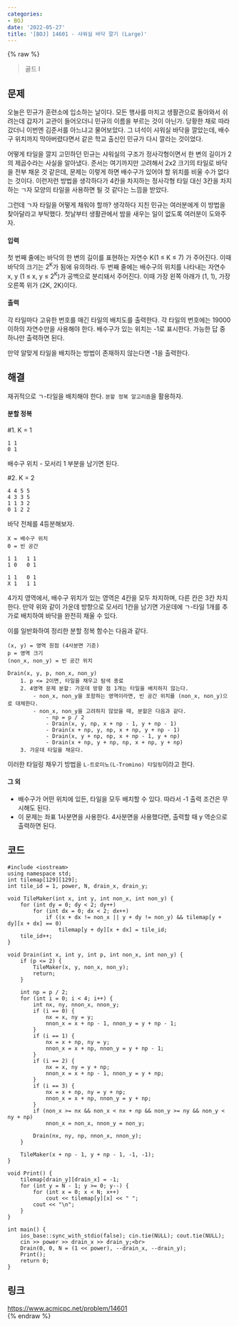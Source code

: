 ```yaml
---
categories:
- BOJ
date: '2022-05-27'
title: '[BOJ] 14601 - 샤워실 바닥 깔기 (Large)'
---
```


{% raw %}
> 골드 I<br>

## 문제
오늘은 민규가 훈련소에 입소하는 날이다. 모든 행사를 마치고 생활관으로 돌아와서 쉬려는데 갑자기 교관이 들어오더니 민규의 이름을 부르는 것이 아닌가. 당황한 채로 따라갔더니 이번엔 김준서를 아느냐고 물어보았다. 그 녀석이 샤워실 바닥을 깔았는데, 배수구 위치까지 막아버렸다면서 같은 학교 출신인 민규가 다시 깔라는 것이었다.

어떻게 타일을 깔지 고민하던 민규는 샤워실의 구조가 정사각형이면서 한 변의 길이가 2의 제곱수라는 사실을 알아냈다. 준서는 여기까지만 고려해서 2x2 크기의 타일로 바닥을 전부 채운 것 같은데, 문제는 이렇게 하면 배수구가 있어야 할 위치를 비울 수가 없다는 것이다. 이런저런 방법을 생각하다가 4칸을 차지하는 정사각형 타일 대신 3칸을 차지하는 ㄱ자 모양의 타일을 사용하면 될 것 같다는 느낌을 받았다.

그런데 ㄱ자 타일을 어떻게 채워야 할까? 생각하다 지친 민규는 여러분에게 이 방법을 찾아달라고 부탁했다. 첫날부터 생활관에서 밤을 새우는 일이 없도록 여러분이 도와주자.

#### 입력
첫 번째 줄에는 바닥의 한 변의 길이를 표현하는 자연수 K(1 ≤ K ≤ 7) 가 주어진다. 이때 바닥의 크기는 2<sup>K</sup>가 됨에 유의하라. 두 번째 줄에는 배수구의 위치를 나타내는 자연수 x, y (1 ≤ x, y ≤ 2<sup>K</sup>)가 공백으로 분리돼서 주어진다. 이때 가장 왼쪽 아래가 (1, 1), 가장 오른쪽 위가 (2K, 2K)이다.

#### 출력
각 타일마다 고유한 번호를 매긴 타일의 배치도를 출력한다. 각 타일의 번호에는 19000 이하의 자연수만을 사용해야 한다. 배수구가 있는 위치는 -1로 표시한다. 가능한 답 중 하나만 출력하면 된다.

만약 알맞게 타일을 배치하는 방법이 존재하지 않는다면 -1을 출력한다.

## 해결
재귀적으로 ㄱ-타일을 배치해야 한다. `분할 정복 알고리즘`을 활용하자.

#### 분할 정복
#1. K = 1
```
1 1
0 1
```
배수구 위치 - 모서리 1 부분을 남기면 된다.

#2. K = 2
```
4 4 5 5
4 3 3 5
1 1 3 2
0 1 2 2
```

바닥 전체를 4등분해보자.
```
X = 배수구 위치
0 = 빈 공간

1 1   1 1
1 0   0 1

1 1   0 1
X 1   1 1
```
4가지 영역에서, 배수구 위치가 있는 영역은 4칸을 모두 차지하며, 다른 칸은 3칸 차지한다. 만약 위와 같이 가운데 방향으로 모서리 1칸을 남기면 가운데에 ㄱ-타일 1개를 추가로 배치하여 바닥을 완전히 채울 수 있다.

이를 일반화하여 정리한 분할 정복 함수는 다음과 같다.
```
(x, y) = 영역 원점 (4사분면 기준)
p = 영역 크기
(non_x, non_y) = 빈 공간 위치

Drain(x, y, p, non_x, non_y)
	1. p <= 2이면, 타일을 채우고 탐색 종료
	2. 4영역 문제 분할: 가운데 방향 점 1개는 타일을 배치하지 않는다.
		- non_x, non_y을 포함하는 영역이라면, 빈 공간 위치를 (non_x, non_y)으로 대체한다.
		- non_x, non_y을 고려하지 않았을 때, 분할은 다음과 같다.
			- np = p / 2
			- Drain(x, y, np, x + np - 1, y + np - 1)
			- Drain(x + np, y, np, x + np, y + np - 1)
			- Drain(x, y + np, np, x + np - 1, y + np)
			- Drain(x + np, y + np, np, x + np, y + np)
	3. 가운데 타일을 채운다.
```

이러한 타일링 채우기 방법을 `L-트로미노(L-Tromino) 타일링`이라고 한다.

#### 그 외
- 배수구가 어떤 위치에 있든, 타일을 모두 배치할 수 있다. 따라서 -1 출력 조건은 무시해도 된다.
- 이 문제는 좌표 1사분면을 사용한다. 4사분면을 사용했다면, 출력할 때 y 역순으로 출력하면 된다.

## 코드
```
#include <iostream>
using namespace std;
int tilemap[129][129];
int tile_id = 1, power, N, drain_x, drain_y;

void TileMaker(int x, int y, int non_x, int non_y) {
	for (int dy = 0; dy < 2; dy++)
		for (int dx = 0; dx < 2; dx++)
			if ((x + dx != non_x || y + dy != non_y) && tilemap[y + dy][x + dx] == 0)
				tilemap[y + dy][x + dx] = tile_id;
	tile_id++;
}

void Drain(int x, int y, int p, int non_x, int non_y) {
 	if (p <= 2) {
		TileMaker(x, y, non_x, non_y);
		return;
	}

	int np = p / 2;
	for (int i = 0; i < 4; i++) {
		int nx, ny, nnon_x, nnon_y;
		if (i == 0) {
			nx = x, ny = y;
			nnon_x = x + np - 1, nnon_y = y + np - 1;
		}
		if (i == 1) {
			nx = x + np, ny = y;
			nnon_x = x + np, nnon_y = y + np - 1;
		}
		if (i == 2) {
			nx = x, ny = y + np;
			nnon_x = x + np - 1, nnon_y = y + np;
		}
		if (i == 3) {
			nx = x + np, ny = y + np;
			nnon_x = x + np, nnon_y = y + np;
		}
		if (non_x >= nx && non_x < nx + np && non_y >= ny && non_y < ny + np)
			nnon_x = non_x, nnon_y = non_y;

		Drain(nx, ny, np, nnon_x, nnon_y);
	}

	TileMaker(x + np - 1, y + np - 1, -1, -1);
}

void Print() {
	tilemap[drain_y][drain_x] = -1;
	for (int y = N - 1; y >= 0; y--) {
		for (int x = 0; x < N; x++)
			cout << tilemap[y][x] << " ";
		cout << "\n";
	}
}

int main() {
	ios_base::sync_with_stdio(false); cin.tie(NULL); cout.tie(NULL);
	cin >> power >> drain_x >> drain_y;<br>
	Drain(0, 0, N = (1 << power), --drain_x, --drain_y);
	Print();
	return 0;
}
```

## 링크
https://www.acmicpc.net/problem/14601<br>
{% endraw %}